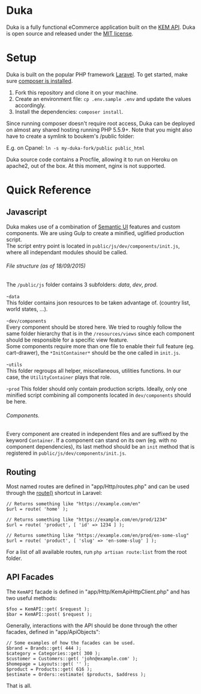 # Duka

Duka is a fully functional eCommerce application built on the [KEM API](http://docs.kem.guru). Duka is open source and released under the [MIT license](http://opensource.org/licenses/MIT).

# Setup

Duka is built on the popular PHP framework [Laravel](http://laravel.com). To get started, make sure
[composer is installed](https://getcomposer.org/).

1. Fork this repository and clone it on your machine.
2. Create an environment file: `cp .env.sample .env` and update the values accordingly.
4. Install the dependencies: `composer install`.

Since running composer doesn't require root access, Duka can be deployed on almost any shared hosting running PHP 5.5.9+. Note that you might also have to create a symlink to boukem's /public folder:

E.g. on Cpanel: ```ln -s my-duka-fork/public public_html```

Duka source code contains a Procfile, allowing it to run on Heroku on apache2, out of the box. At this moment, nginx is not supported.

# Quick Reference

## Javascript

Duka makes use of a combination of [Semantic UI](http://semantic-ui.com) features and custom components. We are using Gulp to create a minified, uglified production script.  
The script entry point is located in `public/js/dev/components/init.js`, where all independant modules should be called. 



###### File structure (as of 18/09/2015)

The `/public/js` folder contains 3 subfolders: *data*, *dev*, *prod*.

-`data`  
This folder contains json resources to be taken advantage of. (country list, world states, ...).

-`dev/components`  
Every component should be stored here. We tried to roughly follow the same folder hierarchy that is in the `/resources/views` since each component should be responsible for a specific view feature.  
Some components require more than one file to enable their full feature (eg. cart-drawer), the `*InitContainer*` should be the one called in `init.js`.

-`utils`  
This folder regroups all helper, miscellaneous, utilities functions. In our case, the `UtilityContainer` plays that role. 

-`prod`
This folder should only contain production scripts. Ideally, only one minified script combining all components located in `dev/components` should be here. 

###### Components. 
Every component are created in independent files and are suffixed by the keyword `Container`.
If a component can stand on its own (eg. with no component dependencies), its last method should be an `init` method that is registered in `public/js/dev/components/init.js`. 


## Routing

Most named routes are defined in "app/Http/routes.php" and can be used through the [route()](http://laravel.com/docs/5.0/routing#named-routes) shortcut in Laravel:

	// Returns something like "https://example.com/en"
	$url = route( 'home' );

	// Returns something like "https://example.com/en/prod/1234"
    $url = route( 'product', [ 'id' => 1234 ] );
	
	// Returns something like "https://example.com/en/prod/en-some-slug"
    $url = route( 'product', [ 'slug' => 'en-some-slug' ] );
    
For a list of all available routes, run `php artisan route:list` from the root folder.

## API Facades

The `KemAPI` facade is defined in "app/Http/KemApiHttpClient.php" and has two useful methods:

	$foo = KemAPI::get( $request );
    $bar = KemAPI::post( $request );

Generally, interactions with the API should be done through the other facades, defined in "app/ApiObjects":

    // Some examples of how the facades can be used.
	$brand = Brands::get( 444 );
    $category = Categories::get( 300 );
    $customer = Customers::get( 'john@example.com' );
	$homepage = Layouts::get( '' );
    $product = Products::get( 616 );
    $estimate = Orders::estimate( $products, $address );

That is all.